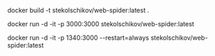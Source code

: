 docker build -t stekolschikov/web-spider:latest .

docker run -d -it -p 3000:3000 stekolschikov/web-spider:latest

docker run -d -it -p 1340:3000 --restart=always stekolschikov/web-spider:latest
